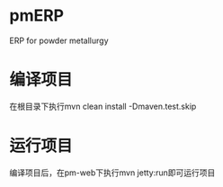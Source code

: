 pmERP
=====

ERP for powder metallurgy

# 编译项目
在根目录下执行mvn clean install -Dmaven.test.skip

# 运行项目
编译项目后，在pm-web下执行mvn jetty:run即可运行项目
